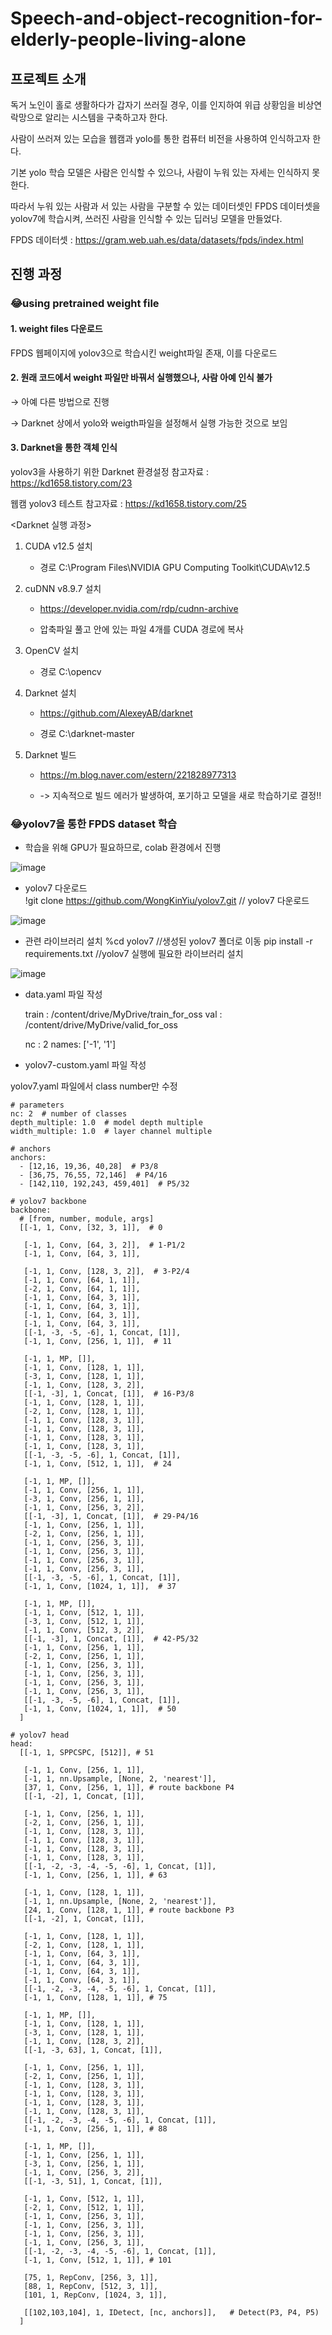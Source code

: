 # Speech-and-object-recognition-for-elderly-people-living-alone


## 프로젝트 소개
독거 노인이 홀로 생활하다가 갑자기 쓰러질 경우, 이를 인지하여 위급 상황임을 비상연락망으로 알리는 시스템을 구축하고자 한다. 


사람이 쓰러져 있는 모습을 웹캠과 yolo를 통한 컴퓨터 비전을 사용하여 인식하고자 한다.


기본 yolo 학습 모델은 사람은 인식할 수 있으나, 사람이 누워 있는 자세는 인식하지 못한다. 


따라서 누워 있는 사람과 서 있는 사람을 구분할 수 있는 데이터셋인 FPDS 데이터셋을 yolov7에 학습시켜, 쓰러진 사람을 인식할 수 있는 딥러닝 모델을 만들었다.


FPDS 데이터셋 : <https://gram.web.uah.es/data/datasets/fpds/index.html>


## 진행 과정

###  😂using pretrained weight file


#### 1. weight files 다운로드

FPDS 웹페이지에 yolov3으로 학습시킨 weight파일 존재, 이를 다운로드



#### 2. 원래 코드에서 weight 파일만 바꿔서 실행했으나, 사람 아예 인식 불가

→ 아예 다른 방법으로 진행

→ Darknet 상에서 yolo와 weigth파일을 설정해서 실행 가능한 것으로 보임



#### 3. Darknet을 통한 객체 인식

yolov3을 사용하기 위한 Darknet 환경설정 참고자료 : https://kd1658.tistory.com/23


웹캠 yolov3 테스트 참고자료 : https://kd1658.tistory.com/25




<Darknet 실행 과정>


1. CUDA v12.5 설치


	* 경로 C:\Program Files\NVIDIA GPU Computing Toolkit\CUDA\v12.5


2. cuDNN v8.9.7 설치


	* https://developer.nvidia.com/rdp/cudnn-archive


	* 압축파일 풀고 안에 있는 파일 4개를 CUDA 경로에 복사


3. OpenCV 설치


	* 경로  C:\opencv


4. Darknet 설치


	* https://github.com/AlexeyAB/darknet


	* 경로 C:\darknet-master


5. Darknet 빌드


	* https://m.blog.naver.com/estern/221828977313


	* -> 지속적으로 빌드 에러가 발생하여, 포기하고 모델을 새로 학습하기로 결정!!




### 😂yolov7을 통한 FPDS dataset 학습

* 학습을 위해 GPU가 필요하므로, colab 환경에서 진행

![image](https://github.com/MechanIT/Speech-and-object-recognition-for-elderly-people-living-alone/assets/161675231/6b842115-d05f-45e4-97b3-ae5d82c55a4d)


* yolov7 다운로드	
 	!git clone https://github.com/WongKinYiu/yolov7.git 	// yolov7 다운로드

![image](https://github.com/MechanIT/Speech-and-object-recognition-for-elderly-people-living-alone/assets/161675231/d15293c1-8e27-4f0d-b233-b948fd59477f)


* 관련 라이브러리 설치
	%cd yolov7 //생성된 yolov7 폴더로 이동
	pip install -r requirements.txt	//yolov7 실행에 필요한 라이브러리 설치

![image](https://github.com/MechanIT/Speech-and-object-recognition-for-elderly-people-living-alone/assets/161675231/38881cbf-64a9-444b-ab34-660e1bd34e49)


* data.yaml 파일 작성

	train : /content/drive/MyDrive/train_for_oss
	val : /content/drive/MyDrive/valid_for_oss
	
	nc : 2
	names: ['-1', '1']


* yolov7-custom.yaml 파일 작성

yolov7.yaml 파일에서 class number만 수정

	# parameters
	nc: 2  # number of classes
	depth_multiple: 1.0  # model depth multiple
	width_multiple: 1.0  # layer channel multiple
	
	# anchors
	anchors:
	  - [12,16, 19,36, 40,28]  # P3/8
	  - [36,75, 76,55, 72,146]  # P4/16
	  - [142,110, 192,243, 459,401]  # P5/32
	
	# yolov7 backbone
	backbone:
	  # [from, number, module, args]
	  [[-1, 1, Conv, [32, 3, 1]],  # 0
	  
	   [-1, 1, Conv, [64, 3, 2]],  # 1-P1/2      
	   [-1, 1, Conv, [64, 3, 1]],
	   
	   [-1, 1, Conv, [128, 3, 2]],  # 3-P2/4  
	   [-1, 1, Conv, [64, 1, 1]],
	   [-2, 1, Conv, [64, 1, 1]],
	   [-1, 1, Conv, [64, 3, 1]],
	   [-1, 1, Conv, [64, 3, 1]],
	   [-1, 1, Conv, [64, 3, 1]],
	   [-1, 1, Conv, [64, 3, 1]],
	   [[-1, -3, -5, -6], 1, Concat, [1]],
	   [-1, 1, Conv, [256, 1, 1]],  # 11
	         
	   [-1, 1, MP, []],
	   [-1, 1, Conv, [128, 1, 1]],
	   [-3, 1, Conv, [128, 1, 1]],
	   [-1, 1, Conv, [128, 3, 2]],
	   [[-1, -3], 1, Concat, [1]],  # 16-P3/8  
	   [-1, 1, Conv, [128, 1, 1]],
	   [-2, 1, Conv, [128, 1, 1]],
	   [-1, 1, Conv, [128, 3, 1]],
	   [-1, 1, Conv, [128, 3, 1]],
	   [-1, 1, Conv, [128, 3, 1]],
	   [-1, 1, Conv, [128, 3, 1]],
	   [[-1, -3, -5, -6], 1, Concat, [1]],
	   [-1, 1, Conv, [512, 1, 1]],  # 24
	         
	   [-1, 1, MP, []],
	   [-1, 1, Conv, [256, 1, 1]],
	   [-3, 1, Conv, [256, 1, 1]],
	   [-1, 1, Conv, [256, 3, 2]],
	   [[-1, -3], 1, Concat, [1]],  # 29-P4/16  
	   [-1, 1, Conv, [256, 1, 1]],
	   [-2, 1, Conv, [256, 1, 1]],
	   [-1, 1, Conv, [256, 3, 1]],
	   [-1, 1, Conv, [256, 3, 1]],
	   [-1, 1, Conv, [256, 3, 1]],
	   [-1, 1, Conv, [256, 3, 1]],
	   [[-1, -3, -5, -6], 1, Concat, [1]],
	   [-1, 1, Conv, [1024, 1, 1]],  # 37
	         
	   [-1, 1, MP, []],
	   [-1, 1, Conv, [512, 1, 1]],
	   [-3, 1, Conv, [512, 1, 1]],
	   [-1, 1, Conv, [512, 3, 2]],
	   [[-1, -3], 1, Concat, [1]],  # 42-P5/32  
	   [-1, 1, Conv, [256, 1, 1]],
	   [-2, 1, Conv, [256, 1, 1]],
	   [-1, 1, Conv, [256, 3, 1]],
	   [-1, 1, Conv, [256, 3, 1]],
	   [-1, 1, Conv, [256, 3, 1]],
	   [-1, 1, Conv, [256, 3, 1]],
	   [[-1, -3, -5, -6], 1, Concat, [1]],
	   [-1, 1, Conv, [1024, 1, 1]],  # 50
	  ]
	
	# yolov7 head
	head:
	  [[-1, 1, SPPCSPC, [512]], # 51
	  
	   [-1, 1, Conv, [256, 1, 1]],
	   [-1, 1, nn.Upsample, [None, 2, 'nearest']],
	   [37, 1, Conv, [256, 1, 1]], # route backbone P4
	   [[-1, -2], 1, Concat, [1]],
	   
	   [-1, 1, Conv, [256, 1, 1]],
	   [-2, 1, Conv, [256, 1, 1]],
	   [-1, 1, Conv, [128, 3, 1]],
	   [-1, 1, Conv, [128, 3, 1]],
	   [-1, 1, Conv, [128, 3, 1]],
	   [-1, 1, Conv, [128, 3, 1]],
	   [[-1, -2, -3, -4, -5, -6], 1, Concat, [1]],
	   [-1, 1, Conv, [256, 1, 1]], # 63
	   
	   [-1, 1, Conv, [128, 1, 1]],
	   [-1, 1, nn.Upsample, [None, 2, 'nearest']],
	   [24, 1, Conv, [128, 1, 1]], # route backbone P3
	   [[-1, -2], 1, Concat, [1]],
	   
	   [-1, 1, Conv, [128, 1, 1]],
	   [-2, 1, Conv, [128, 1, 1]],
	   [-1, 1, Conv, [64, 3, 1]],
	   [-1, 1, Conv, [64, 3, 1]],
	   [-1, 1, Conv, [64, 3, 1]],
	   [-1, 1, Conv, [64, 3, 1]],
	   [[-1, -2, -3, -4, -5, -6], 1, Concat, [1]],
	   [-1, 1, Conv, [128, 1, 1]], # 75
	      
	   [-1, 1, MP, []],
	   [-1, 1, Conv, [128, 1, 1]],
	   [-3, 1, Conv, [128, 1, 1]],
	   [-1, 1, Conv, [128, 3, 2]],
	   [[-1, -3, 63], 1, Concat, [1]],
	   
	   [-1, 1, Conv, [256, 1, 1]],
	   [-2, 1, Conv, [256, 1, 1]],
	   [-1, 1, Conv, [128, 3, 1]],
	   [-1, 1, Conv, [128, 3, 1]],
	   [-1, 1, Conv, [128, 3, 1]],
	   [-1, 1, Conv, [128, 3, 1]],
	   [[-1, -2, -3, -4, -5, -6], 1, Concat, [1]],
	   [-1, 1, Conv, [256, 1, 1]], # 88
	      
	   [-1, 1, MP, []],
	   [-1, 1, Conv, [256, 1, 1]],
	   [-3, 1, Conv, [256, 1, 1]],
	   [-1, 1, Conv, [256, 3, 2]],
	   [[-1, -3, 51], 1, Concat, [1]],
	   
	   [-1, 1, Conv, [512, 1, 1]],
	   [-2, 1, Conv, [512, 1, 1]],
	   [-1, 1, Conv, [256, 3, 1]],
	   [-1, 1, Conv, [256, 3, 1]],
	   [-1, 1, Conv, [256, 3, 1]],
	   [-1, 1, Conv, [256, 3, 1]],
	   [[-1, -2, -3, -4, -5, -6], 1, Concat, [1]],
	   [-1, 1, Conv, [512, 1, 1]], # 101
	   
	   [75, 1, RepConv, [256, 3, 1]],
	   [88, 1, RepConv, [512, 3, 1]],
	   [101, 1, RepConv, [1024, 3, 1]],
	
	   [[102,103,104], 1, IDetect, [nc, anchors]],   # Detect(P3, P4, P5)
	  ]

